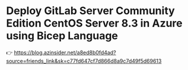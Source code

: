 # Deploy GitLab Server Community Edition CentOS Server 8.3 in Azure using Bicep Language

👉 https://blog.azinsider.net/a8ed8b0fd4ad?source=friends_link&sk=c77fd647cf7d866d8a9c7d49f5d69613
